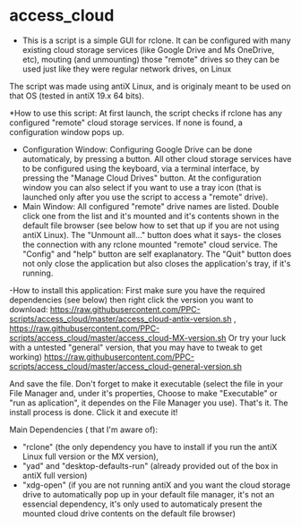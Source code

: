 # access_cloud
 * This is a script is a simple GUI for rclone.
It can be configured with many existing cloud storage services (like Google Drive and Ms OneDrive, etc), mouting (and unmounting) those "remote" drives so they can be used just like they were regular network drives, on Linux

 The script was made using antiX Linux, and is originaly meant to be used on that OS (tested in antiX 19.x 64 bits).
 
 *How to use this script:
  At first launch, the script checks if rclone has any configured "remote" cloud storage services. If none is found, a configuration window pops up.
  - Configuration Window:
  Configuring Google Drive can be done automaticaly, by pressing a button. All other cloud storage services have to be configured using the keyboard, via a terminal interface, by pressing the "Manage Cloud Drives" button.
  At the configuration window you can also select if you want to use a tray icon (that is launched only after you use the script to access a "remote" drive).
 - Main Window:
  All configured "remote" drive names are listed. Double click one from the list and it's mounted and it's contents shown in the default file browser (see below how to set that up if you are not using antiX Linux).
  The "Unmount all..." button does what it says- the closes the connection with any rclone mounted "remote" cloud service.
  The "Config" and "help" button are self exaplanatory.
  The "Quit" button does not only close the application but also closes the application's tray, if it's running.

-How to install this application:
 First make sure you have the required dependencies (see below) then right click the version you want to download:
  https://raw.githubusercontent.com/PPC-scripts/access_cloud/master/access_cloud-antix-version.sh , https://raw.githubusercontent.com/PPC-scripts/access_cloud/master/access_cloud-MX-version.sh
 Or try your luck with a untested "general" version, that you may have to tweak to get working) https://raw.githubusercontent.com/PPC-scripts/access_cloud/master/access_cloud-general-version.sh
 
 And save the file. Don't forget to make it executable (select the file in your File Manager and, under it's properties, Choose to make "Executable" or "run as aplication", it dependes on the File Manager you use).
  That's it. The install process is done. Click it and execute it!

 Main Dependencies ( that I'm aware of):
- "rclone" (the only dependency you have to install if you run the antiX Linux full version or the MX version), 
- "yad" and "desktop-defaults-run" (already provided out of the box in antiX full version)
- "xdg-open" (if you are not running antiX and you want the cloud storage drive to automatically pop up in your default file manager, it's not an essencial dependency, it's only used to automaticaly present the mounted cloud drive contents on the default file browser)
